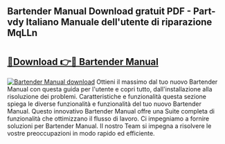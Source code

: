 ## Bartender Manual Download gratuit PDF - Part-vdy Italiano Manuale dell'utente di riparazione MqLLn

# <h2><a href="http://dffed0.blite.top/?on=Bartender+Manual">🔗Download 👉🔴 Bartender Manual</a></h2>

[![Bartender Manual download](https://i.imgur.com/lujVjoI.png)](http://dffed0.blite.top/?on=Bartender+Manual)
Ottieni il massimo dal tuo nuovo Bartender Manual con questa guida per l'utente e copri tutto, dall'installazione alla risoluzione dei problemi. Caratteristiche e funzionalità questa sezione spiega le diverse funzionalità e funzionalità del tuo nuovo Bartender Manual. Questo innovativo Bartender Manual offre una Suite completa di funzionalità che ottimizzano il flusso di lavoro. Ci impegniamo a fornire soluzioni per Bartender Manual. Il nostro Team si impegna a risolvere le vostre preoccupazioni in modo rapido ed efficiente.
